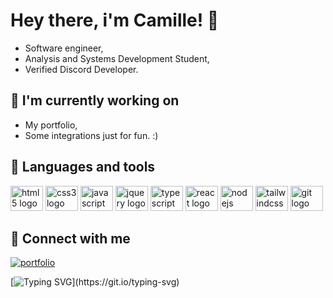 
# Hey there, i'm Camille! 👋
- Software engineer,
- Analysis and Systems Development Student,
- Verified Discord Developer.



## 🔭 I'm currently working on

- My portfolio,
- Some integrations just for fun. :)


## 🧰 Languages and tools
<div align="left">
  <img src="https://cdn.jsdelivr.net/gh/devicons/devicon/icons/html5/html5-original.svg" height="40" width="52" alt="html5 logo"  />
  <img src="https://cdn.jsdelivr.net/gh/devicons/devicon/icons/css3/css3-original.svg" height="40" width="52" alt="css3 logo"  />
  <img src="https://cdn.jsdelivr.net/gh/devicons/devicon/icons/javascript/javascript-original.svg" height="40" width="52" alt="javascript logo"  />
  <img src="https://cdn.jsdelivr.net/gh/devicons/devicon/icons/jquery/jquery-original.svg" height="40" width="52" alt="jquery logo"  />
  <img src="https://cdn.jsdelivr.net/gh/devicons/devicon/icons/typescript/typescript-original.svg" height="40" width="52" alt="typescript logo"  />
  <img src="https://cdn.jsdelivr.net/gh/devicons/devicon/icons/react/react-original.svg" height="40" width="52" alt="react logo"  />
  <img src="https://cdn.jsdelivr.net/gh/devicons/devicon/icons/nodejs/nodejs-original.svg" height="40" width="52" alt="nodejs logo"  />
  <img src="https://cdn.jsdelivr.net/gh/devicons/devicon/icons/tailwindcss/tailwindcss-plain.svg" height="40" width="52" alt="tailwindcss logo"  />
  <img src="https://cdn.jsdelivr.net/gh/devicons/devicon/icons/git/git-original.svg" height="40" width="52" alt="git logo"  />
</div>

## 🤝 Connect with me
[![portfolio](https://img.shields.io/badge/PORTFOLIO-000000?style=for-the-badge&logo=About.me&logoColor=white)](https://caminoki.dev/)

[![Typing SVG](https://readme-typing-svg.herokuapp.com?font=Fira+Code&pause=1000&color=7880F7&width=435&lines=Turn+your+dreams+into+reality.)](https://git.io/typing-svg)


